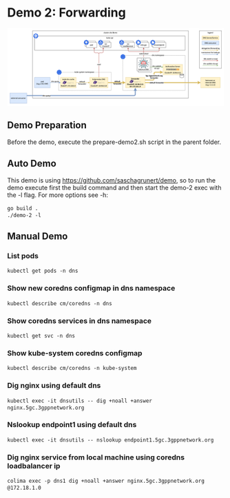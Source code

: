 # Demo 2: Forwarding

![single-cluster-dns-arch](single-cluster-dns-arch.png "Single Cluster DNS Architecture")

## Demo Preparation

Before the demo, execute the prepare-demo2.sh script in the parent folder.

## Auto Demo

This demo is using https://github.com/saschagrunert/demo, so to run the demo execute first the build command and then start the demo-2 exec with the -l flag. For more options see -h:

```
go build .
./demo-2 -l
```
## Manual Demo

### List pods

```
kubectl get pods -n dns
```

### Show new coredns configmap in dns namespace

```
kubectl describe cm/coredns -n dns
```

### Show coredns services in dns namespace

```
kubectl get svc -n dns
```

### Show kube-system coredns configmap

```
kubectl describe cm/coredns -n kube-system
```

### Dig nginx using default dns

```
kubectl exec -it dnsutils -- dig +noall +answer nginx.5gc.3gppnetwork.org
```

### Nslookup endpoint1 using default dns

```
kubectl exec -it dnsutils -- nslookup endpoint1.5gc.3gppnetwork.org
```

### Dig nginx service from local machine using coredns loadbalancer ip

```
colima exec -p dns1 dig +noall +answer nginx.5gc.3gppnetwork.org @172.18.1.0
```
